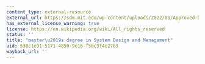 ```yaml
---
content_type: external-resource
external_url: https://sdm.mit.edu/wp-content/uploads/2022/01/Approved-Degree-Courses-for-Web-2021.pdf
has_external_license_warning: true
license: https://en.wikipedia.org/wiki/All_rights_reserved
status: ''
title: "master\u2019s degree in System Design and Management"
uid: 530c1e91-5171-4850-9e16-f5bc9f4e27b3
wayback_url: ''
---
```

